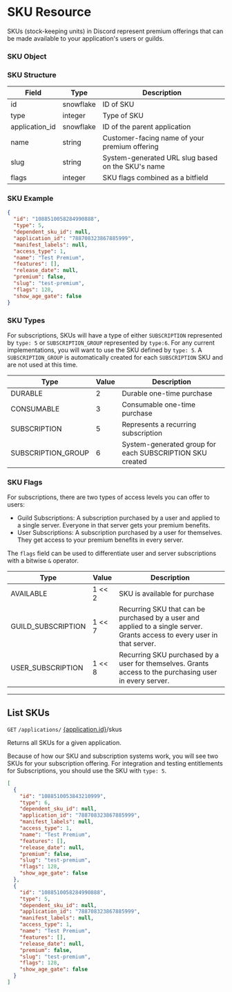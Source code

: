 # SKU Resource

SKUs (stock-keeping units) in Discord represent premium offerings that can be made available to your application's users or guilds.


### SKU Object


### SKU Structure

Field | Type | Description
--- | --- | ---
id | snowflake | ID of SKU
type | integer | Type of SKU
application_id | snowflake | ID of the parent application
name | string | Customer-facing name of your premium offering
slug | string | System-generated URL slug based on the SKU's name
flags | integer | SKU flags combined as a bitfield


### SKU Example
```json
{
  "id": "1088510058284990888",
  "type": 5,
  "dependent_sku_id": null,
  "application_id": "788708323867885999",
  "manifest_labels": null,
  "access_type": 1,
  "name": "Test Premium",
  "features": [],
  "release_date": null,
  "premium": false,
  "slug": "test-premium",
  "flags": 128,
  "show_age_gate": false
}
```


### SKU Types

For subscriptions, SKUs will have a type of either `SUBSCRIPTION` represented by `type: 5` or `SUBSCRIPTION_GROUP` represented by `type:6`. For any current implementations, you will want to use the SKU defined by `type: 5`. A `SUBSCRIPTION_GROUP` is automatically created for each `SUBSCRIPTION` SKU and are not used at this time.

Type | Value | Description
--- | --- | ---
DURABLE | 2 | Durable one-time purchase
CONSUMABLE | 3 | Consumable one-time purchase
SUBSCRIPTION | 5 | Represents a recurring subscription
SUBSCRIPTION_GROUP | 6 | System-generated group for each SUBSCRIPTION SKU created


### SKU Flags

For subscriptions, there are two types of access levels you can offer to users:

-   Guild Subscriptions: A subscription purchased by a user and applied to a single server. Everyone in that server gets your premium benefits.
-   User Subscriptions: A subscription purchased by a user for themselves. They get access to your premium benefits in every server.

The `flags` field can be used to differentiate user and server subscriptions with a bitwise `&` operator.

Type | Value | Description
--- | --- | ---
AVAILABLE | 1 << 2 | SKU is available for purchase
GUILD_SUBSCRIPTION | 1 << 7 | Recurring SKU that can be purchased by a user and applied to a single server. Grants access to every user in that server.
USER_SUBSCRIPTION | 1 << 8 | Recurring SKU purchased by a user for themselves. Grants access to the purchasing user in every server.



---

## List SKUs

`GET` `/applications/` [{application.id}](/docs/resources/application#application-object)/skus

Returns all SKUs for a given application.

Because of how our SKU and subscription systems work, you will see two SKUs for your subscription offering. For integration and testing entitlements for Subscriptions, you should use the SKU with `type: 5`.
```json
[
  {
    "id": "1088510053843210999",
    "type": 6,
    "dependent_sku_id": null,
    "application_id": "788708323867885999",
    "manifest_labels": null,
    "access_type": 1,
    "name": "Test Premium",
    "features": [],
    "release_date": null,
    "premium": false,
    "slug": "test-premium",
    "flags": 128,
    "show_age_gate": false
  },
  {
    "id": "1088510058284990888",
    "type": 5,
    "dependent_sku_id": null,
    "application_id": "788708323867885999",
    "manifest_labels": null,
    "access_type": 1,
    "name": "Test Premium",
    "features": [],
    "release_date": null,
    "premium": false,
    "slug": "test-premium",
    "flags": 128,
    "show_age_gate": false
  }
]
```